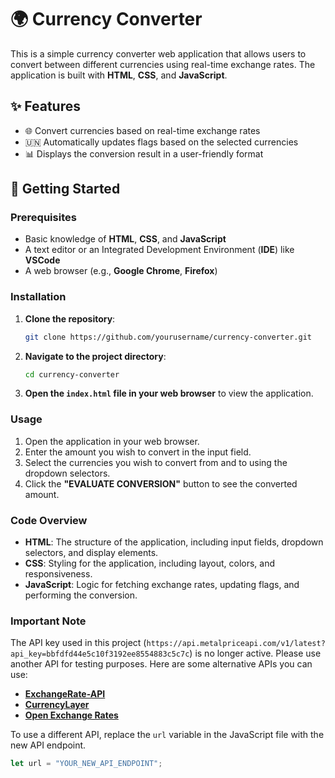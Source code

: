 # **🌍 Currency Converter**

This is a simple currency converter web application that allows users to convert between different currencies using real-time exchange rates. The application is built with **HTML**, **CSS**, and **JavaScript**.

## **✨ Features**

- 🌐 Convert currencies based on real-time exchange rates
- 🇺🇳 Automatically updates flags based on the selected currencies
- 📊 Displays the conversion result in a user-friendly format

## **🚀 Getting Started**

### **Prerequisites**

- Basic knowledge of **HTML**, **CSS**, and **JavaScript**
- A text editor or an Integrated Development Environment (**IDE**) like **VSCode**
- A web browser (e.g., **Google Chrome**, **Firefox**)

### **Installation**

1. **Clone the repository**:

    ```bash
    git clone https://github.com/yourusername/currency-converter.git
    ```

2. **Navigate to the project directory**:

    ```bash
    cd currency-converter
    ```

3. **Open the `index.html` file in your web browser** to view the application.

### **Usage**

1. Open the application in your web browser.
2. Enter the amount you wish to convert in the input field.
3. Select the currencies you wish to convert from and to using the dropdown selectors.
4. Click the **"EVALUATE CONVERSION"** button to see the converted amount.

### **Code Overview**

- **HTML**: The structure of the application, including input fields, dropdown selectors, and display elements.
- **CSS**: Styling for the application, including layout, colors, and responsiveness.
- **JavaScript**: Logic for fetching exchange rates, updating flags, and performing the conversion.

### **Important Note**

The API key used in this project (`https://api.metalpriceapi.com/v1/latest?api_key=bbfdfd44e5c10f3192ee8554883c5c7c`) is no longer active. Please use another API for testing purposes. Here are some alternative APIs you can use:

- [**ExchangeRate-API**](https://www.exchangerate-api.com/)
- [**CurrencyLayer**](https://currencylayer.com/)
- [**Open Exchange Rates**](https://openexchangerates.org/)

To use a different API, replace the `url` variable in the JavaScript file with the new API endpoint.

```javascript
let url = "YOUR_NEW_API_ENDPOINT";
